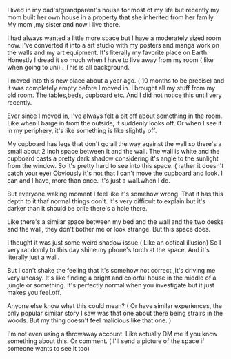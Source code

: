 
I  lived in my dad's/grandparent's house for most of my life but recently my mom built her own house in a property that she inherited from her family.  My mom ,my sister and now I live there.  

I had always wanted a little more space but  I have a moderately sized room now. I've converted it into a art studio with my posters and manga work on the walls and my art equipment.  It's literally my favorite place on Earth.  Honestly I dread it so much when I have to live away from my room ( like when going to uni) . This is all background. 

I moved into this new place about a year ago. ( 10 months to be precise) and it was completely empty before I moved in. I brought all my stuff from my old room. The tables,beds, cupboard etc.  And I did not notice this until very recently.  

Ever since I moved in, I've always felt a bit off about something in the room.  Like when I barge in from the outside, it suddenly looks off.  Or when I see it in my periphery, it's like something is like slightly off. 

My cupboard has legs that don't go all the way against the wall so there's a small about 2 inch space between it and the wall.  The wall is white and the cupboard casts a pretty dark shadow considering it's angle to the sunlight from the window.  So it's pretty hard to see into this space.  ( rather it doesn't catch your eye) Obviously it's not that I can't move the cupboard and look. I can and I have, more than once. It's just a wall.when I do.  

But everyone waking moment I feel like it's somehow wrong. That it has this depth to it thaf normal things don't.  It's very difficult to explain but it's darker than it should be orile there's a hole there. 

Like there's a similar space between my bed and the wall and the two desks and the wall, they don't bother me or look strange. But this space does.  

I thought it was just some weird shadow issue.( Like an optical illusion) So I very randomly to this day shine my phone's torch at the space.  And it's literally just a wall. 

But I can't shake the feeling that it's somehow not correct ,It's driving me very uneasy.  It's like finding a bright and colorful house in the middle of a jungle or something.  It's perfectly normal when you investigate but it just makes you feel.off.  

Anyone else know what this could mean? ( Or have similar experiences, the only popular similar story I saw was that one about there being strairs in the woods. But my thing doesn't feel malicious like that one. ) 

I'm not even using a throwaway account. Like actually DM me if you know something about this.  Or comment. 
( I'll send a picture of the space if someone wants to see it too)